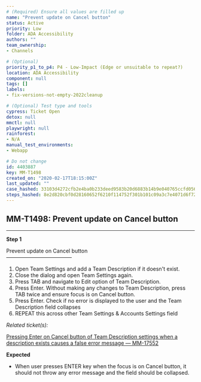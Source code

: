 ```yaml
---
# (Required) Ensure all values are filled up
name: "Prevent update on Cancel button"
status: Active
priority: Low
folder: ADA Accessibility
authors: ""
team_ownership: 
- Channels

# (Optional)
priority_p1_to_p4: P4 - Low-Impact (Edge or unsuitable to repeat?)
location: ADA Accessibility
component: null
tags: []
labels: 
- fix-versions-not-empty-2022cleanup

# (Optional) Test type and tools
cypress: Ticket Open
detox: null
mmctl: null
playwright: null
rainforest: 
- N/A
manual_test_environments: 
- Webapp

# Do not change
id: 4403887
key: MM-T1498
created_on: "2020-02-17T18:15:00Z"
last_updated: ""
case_hashed: 33103d4272cfb2e4ba0b233deed9583b20d6883b14b9e040765ccfd056e7a046b26237df84f562000b3025ed441352f7
steps_hashed: 8e2d820cbf0d28160652f6210f114752f301b101c09a3c7e4071d6f72d95e451ede516b66d1f7861d402066af6ec5acf
---
```


<!-- (Auto-generated) Based on frontmatter's "key" and "name" -->

## MM-T1498: Prevent update on Cancel button

---

**Step 1**

Prevent update on Cancel button\
–––––––––––––––––––––––––

1. Open Team Settings and add a Team Description if it doesn't exist.
2. Close the dialog and open Team Settings again.
3. Press TAB and navigate to Edit option of Team Description.
4. Press Enter. Without making any changes to Team Description, press TAB twice and ensure focus is on Cancel button.
5. Press Enter. Check if no error is displayed to the user and the Team Description field collapses
6. REPEAT this across other Team Settings & Accounts Settings field

_Related ticket(s):_

[Pressing Enter on Cancel button of Team Description settings when a description exists causes a false error message — MM-17552](https://mattermost.atlassian.net/browse/MM-17552)

**Expected**

- When user presses ENTER key when the focus is on Cancel button, it should not throw any error message and the field should be collapsed.
